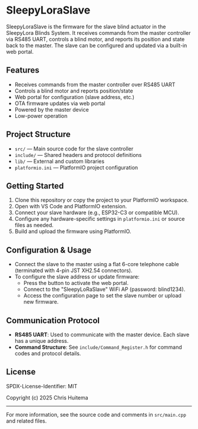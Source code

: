 # SleepyLoraSlave

SleepyLoraSlave is the firmware for the slave blind actuator in the SleepyLora Blinds System. It receives commands from the master controller via RS485 UART, controls a blind motor, and reports its position and state back to the master. The slave can be configured and updated via a built-in web portal.

## Features
- Receives commands from the master controller over RS485 UART
- Controls a blind motor and reports position/state
- Web portal for configuration (slave address, etc.)
- OTA firmware updates via web portal
- Powered by the master device
- Low-power operation

## Project Structure
- `src/` — Main source code for the slave controller
- `include/` — Shared headers and protocol definitions
- `lib/` — External and custom libraries
- `platformio.ini` — PlatformIO project configuration

## Getting Started
1. Clone this repository or copy the project to your PlatformIO workspace.
2. Open with VS Code and PlatformIO extension.
3. Connect your slave hardware (e.g., ESP32-C3 or compatible MCU).
4. Configure any hardware-specific settings in `platformio.ini` or source files as needed.
5. Build and upload the firmware using PlatformIO.

## Configuration & Usage
- Connect the slave to the master using a flat 6-core telephone cable (terminated with 4-pin JST XH2.54 connectors).
- To configure the slave address or update firmware:
  - Press the button to activate the web portal.
  - Connect to the "SleepyLoRaSlave" WiFi AP (password: blind1234).
  - Access the configuration page to set the slave number or upload new firmware.

## Communication Protocol
- **RS485 UART**: Used to communicate with the master device. Each slave has a unique address.
- **Command Structure**: See `include/Command_Register.h` for command codes and protocol details.

## License
SPDX-License-Identifier: MIT

Copyright (c) 2025 Chris Huitema

---
For more information, see the source code and comments in `src/main.cpp` and related files.
